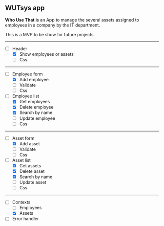 ## WUTsys app

**Who Use That** is an App to manage the several assets assigned to employees in a company by the IT department.

This is a MVP to be show for future projects.

---

- [ ] Header
  - [x] Show employees or assets
  - [ ] Css

---

- [ ] Employee form
  - [x] Add employee
  - [ ] Validate
  - [ ] Css
- [ ] Employee list
  - [x] Get employees
  - [x] Delete employee
  - [x] Search by name
  - [ ] Update employee
  - [ ] Css

---

- [ ] Asset form
  - [x] Add asset
  - [ ] Validate
  - [ ] Css
- [ ] Asset list
  - [x] Get assets
  - [x] Delete asset
  - [x] Search by name
  - [ ] Update asset
  - [ ] Css

---

- [ ] Contexts
  - [ ] Employees
  - [x] Assets
- [ ] Error handler
